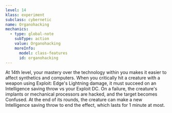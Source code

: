```yaml
---
level: 14
klass: experiment
subclass: cybernetic
name: Organohacking
mechanics:
  - type: global-note
    subType: action
    value: Organohacking
    moreInfo:
      model: class-features
      id: organohacking
---
```

At 14th level, your mastery over the technology within you makes it easier to affect synthetics and computers.
When you critically hit a creature with a weapon using Exploit: Edge's Lightning damage, it must succeed on an
Intelligence saving throw vs your Exploit DC. On a failure, the creature's implants or mechanical processors are
hacked, and the target becomes Confused. At the end of its rounds, the creature can make a new Intelligence
saving throw to end the effect, which lasts for 1 minute at most.
